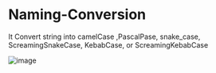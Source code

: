 # Naming-Conversion
It Convert string into camelCase ,PascalPase, snake_case, ScreamingSnakeCase, KebabCase, or ScreamingKebabCase

![image](https://user-images.githubusercontent.com/109961309/210385946-792cb421-e20f-4a9a-bab2-ff8d7f3c988b.png)
